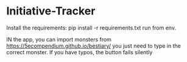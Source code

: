 # Initiative-Tracker
Install the requirements:
pip install -r requirements.txt
run from env.

IN the app, you can import monsters from 
https://5ecompendium.github.io/bestiary/
you just need to type in the correct monster. 
If you have typos, the button fails silently